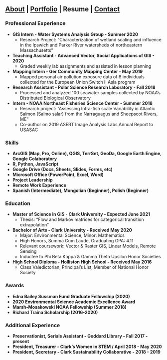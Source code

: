 ## [About](./README.md) | [Portfolio](./portfolio.md) | Resume | [Contact](./contact.md)

### Professional Experience
* **GIS Intern - Water Systems Analysis Group - Summer 2020** 
  + Research Project: “Characterization of wetland scaling and influence in the Ipswich and Parker River watersheds of northeastern Massachusetts”
* **Teaching Assistant - Advanced Vector, Social Applications of GIS - 2020**
  + Graded weekly lab assignments and assisted in lesson planning
* **Mapping Intern - Ger Community Mapping Center - May 2019**
  + Mapped personal air pollution exposure data of 8 individuals collected for the European Union Switch II Asia program
* **Research Assistant - Polar Science Research Laboratory - Fall 2018**
  + Processed and analyzed 100 seawater samples collected by NOAA’s Distributed Biological Observatory
* **Intern - NOAA Northeast Fisheries Science Center - Summer 2018**
  + Research project: “Assessing Intra-fish scale Variability in Atlantic Salmon (Salmo salar) from the Narraguagus and Sheepscot Rivers, ME”
  + Co-author on 2019 ASERT Image Analysis Labs Annual Report to USASAC

### Skills
* **ArcGIS (Map, Pro, Online), QGIS, TerrSet, GeoDa, Google Earth Engine, Google Colaboratory**
* **R, Python, JavaScript**
* **Google Drive (Docs, Sheets, Slides, Forms, etc)**
* **Microsoft Office (PowerPoint, Excel, Word)**
* **Project Leadership**
* **Remote Work Experience**
* **Spanish (Intermediate), Mongolian (Beginner), Polish (Beginner)**

### Education
* **Master of Science in GIS - Clark University - Expected June 2021**
  + Thesis: “Flow and Markov matrices for categorical transition extrapolation”
* **Bachelor of Arts - Clark University - Received May 2020**
  + Major: Environmental Science, Minor: Mathematics
  + High Honors, Summa Cum Laude, Graduating GPA: 4.11
  + Relevant coursework: Vector & Raster GIS, Linear Models, Remote Sensing
  + Inductee to Phi Beta Kappa & Gamma Theta Upsilon Honor Societies
* **High School Diploma - Holliston High School - Received May 2016**
  + Class Valedictorian, Principal’s List, Member of National Honor Society

### Awards
* **Edna Bailey Sussman Fund Graduate Fellowship (2020)**
* **2020 Environmental Science Academic Excellence Award**
* **Marsh-Mosakowski NOAA Fellowship (Summer 2018)**
* **Richard Traina Scholarship (2016-2020)**

### Additional Experience
* **Preservationist, Serials Assistant - Goddard Library - Fall 2017 - present**
* **President, Treasurer - Clark’s Women in STEM / April 2018 - May 2020**
* **President, Secretary - Clark Sustainability Collaborative - 2018 - 2019**
